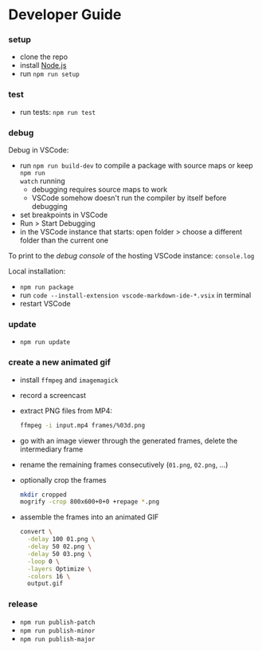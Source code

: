# Developer Guide

### setup

- clone the repo
- install [Node.js](https://nodejs.org)
- run <code type="npm/script-call">npm run setup</code>

### test

- run tests: <code type="npm/script-call">npm run test</code>

### debug

Debug in VSCode:

- run <code type="npm/script-call">npm run build-dev</code> to compile a package
  with source maps or keep <code type="npm/script-call">npm run watch</code>
  running
  - debugging requires source maps to work
  - VSCode somehow doesn't run the compiler by itself before debugging
- set breakpoints in VSCode
- Run > Start Debugging
- in the VSCode instance that starts: open folder > choose a different folder
  than the current one

To print to the _debug console_ of the hosting VSCode instance: `console.log`

Local installation:

- <code type="npm/script-call">npm run package</code>
- run `code --install-extension vscode-markdown-ide-*.vsix` in terminal
- restart VSCode

### update

- <code type="npm/script-call">npm run update</code>

### create a new animated gif

- install `ffmpeg` and `imagemagick`
- record a screencast
- extract PNG files from MP4:

  ```bash
  ffmpeg -i input.mp4 frames/%03d.png
  ```
- go with an image viewer through the generated frames, delete the intermediary
  frame
- rename the remaining frames consecutively (`01.png`, `02.png`, ...)
- optionally crop the frames

  ```bash
  mkdir cropped
  mogrify -crop 800x600+0+0 +repage *.png
  ```
- assemble the frames into an animated GIF

  ```bash
  convert \
    -delay 100 01.png \
    -delay 50 02.png \
    -delay 50 03.png \
    -loop 0 \
    -layers Optimize \
    -colors 16 \
    output.gif
  ```

### release

- <code type="npm/script-call">npm run publish-patch</code>
- <code type="npm/script-call">npm run publish-minor</code>
- <code type="npm/script-call">npm run publish-major</code>
